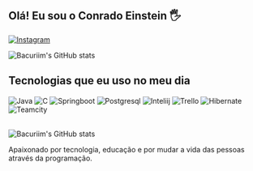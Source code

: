 ## Olá! Eu sou o Conrado Einstein 🖐️

[![Instagram](https://img.shields.io/badge/Instagram-E4405F?style=for-the-badge&logo=instagram&logoColor=white)](https://instagram.com/conrado.zip)

![Bacuriim's GitHub stats](https://github-readme-stats.vercel.app/api?username=Bacuriim&show_icons=true&theme=transparent)

## Tecnologias que eu uso no meu dia

<div style="display: inline_block">
  <img align="center" alt="Java" src="https://img.shields.io/badge/Java-ED8B00?style=for-the-badge&logo=openjdk&logoColor=white" />
  <img align="center" alt="C" src="https://img.shields.io/badge/C-00599C?style=for-the-badge&logo=c&logoColor=white" />
  <img align="center" alt="Springboot" src="https://img.shields.io/badge/Spring-6DB33F?style=for-the-badge&logo=spring&logoColor=white" />
  <img align="center" alt="Postgresql" src="https://img.shields.io/badge/PostgreSQL-316192?style=for-the-badge&logo=postgresql&logoColor=white" />
  <img align="center" alt="Inteliij" src="https://img.shields.io/badge/IntelliJ_IDEA-000000.svg?style=for-the-badge&logo=intellij-idea&logoColor=white" />
  <img align="center" alt="Trello" src="https://img.shields.io/badge/Trello-0052CC?style=for-the-badge&logo=trello&logoColor=white" />
  <img align="center" alt="Hibernate" src="https://img.shields.io/badge/Hibernate-59666C?style=for-the-badge&logo=Hibernate&logoColor=white" />
  <img align="center" alt="Teamcity" src="https://img.shields.io/badge/TeamCity-000000?style=for-the-badge&logo=TeamCity&logoColor=white" />
</div><br/>

![Bacuriim's GitHub stats](https://github-readme-stats.vercel.app/api/top-langs/?username={Einstein}&theme=blue-green)

Apaixonado por tecnologia, educação e por mudar a vida das pessoas através da programação.
